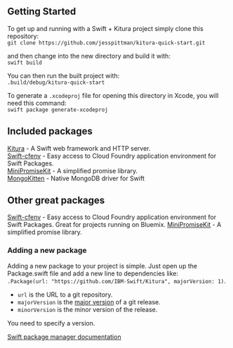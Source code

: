 ## Getting Started

To get up and running with a Swift + Kitura project simply clone this repository:  
`git clone https://github.com/jesspittman/kitura-quick-start.git`

and then change into the new directory and build it with:  
`swift build`

You can then run the built project with:  
`.build/debug/kitura-quick-start`

To generate a `.xcodeproj` file for opening this directory in Xcode, you will need this command:  
`swift package generate-xcodeproj`

## Included packages
[Kitura](http://www.kitura.io/) - A Swift web framework and HTTP server.  
[Swift-cfenv](https://github.com/IBM-Swift/Swift-cfenv) - Easy access to Cloud Foundry application 
environment for Swift Packages.   
[MiniPromiseKit](https://github.com/davidungar/miniPromiseKit) - A simplified promise library.  
[MongoKitten](https://github.com/OpenKitten/MongoKitten) - Native MongoDB driver for Swift

## Other great packages
[Swift-cfenv](https://github.com/IBM-Swift/Swift-cfenv) - Easy access to Cloud Foundry application 
environment for Swift Packages. Great for projects running on Bluemix.
[MiniPromiseKit](https://github.com/davidungar/miniPromiseKit) - A simplified promise library. 

### Adding a new package
Adding a new package to your project is simple. Just open up the Package.swift file and add a new line
to dependencies like:  
`.Package(url: "https://github.com/IBM-Swift/Kitura", majorVersion: 1)`.  

* `url` is the URL to a git repository.
* `majorVersion` is the [major version](http://semver.org/) of a git release.  
* `minorVersion` is the minor version of the release. 

You need to specify a version. 


[Swift package manager documentation](https://swift.org/package-manager/)